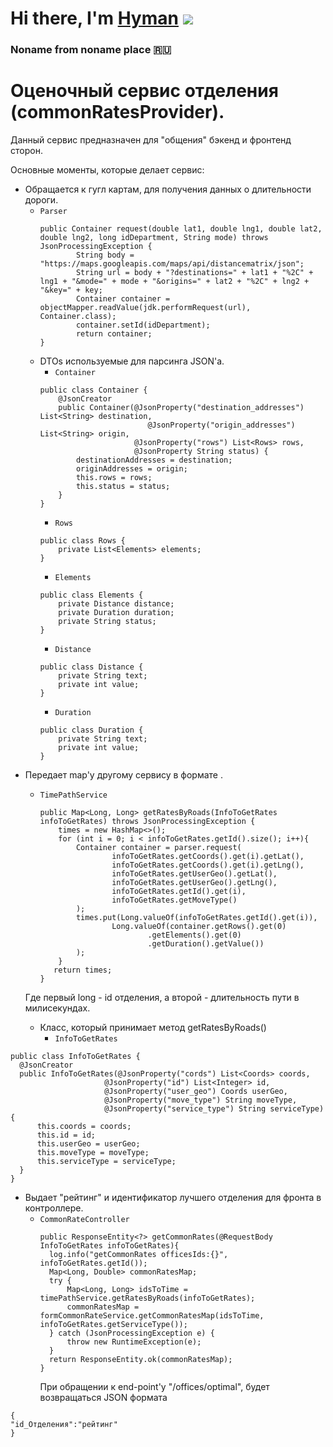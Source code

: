 # Hi there, I'm [Hyman](https://github.com/MrHyman213) ![](https://github.com/blackcater/blackcater/raw/main/images/Hi.gif) 
### Noname from noname place 🇷🇺

# Оценочный сервис отделения (commonRatesProvider). 
Данный сервис предназначен для "общения" бэкенд и фронтенд сторон.  

Основные моменты, которые  делает сервис: 
  - Обращается к гугл картам, для получения данных о длительности дороги.
      - `Parser`
        ```
        public Container request(double lat1, double lng1, double lat2, double lng2, long idDepartment, String mode) throws JsonProcessingException {
                String body = "https://maps.googleapis.com/maps/api/distancematrix/json";
                String url = body + "?destinations=" + lat1 + "%2C" + lng1 + "&mode=" + mode + "&origins=" + lat2 + "%2C" + lng2 + "&key=" + key;
                Container container = objectMapper.readValue(jdk.performRequest(url), Container.class);
                container.setId(idDepartment);
                return container;
        }
        ```
      - DTOs используемые для парсинга JSON'a.
          - `Container`
        ```
        public class Container {
            @JsonCreator
            public Container(@JsonProperty("destination_addresses") List<String> destination,
                                @JsonProperty("origin_addresses") List<String> origin,
                             @JsonProperty("rows") List<Rows> rows,
                             @JsonProperty String status) {
                destinationAddresses = destination;
                originAddresses = origin;
                this.rows = rows;
                this.status = status;
            }
        }
        ```
          - `Rows`
        ```
        public class Rows {
            private List<Elements> elements;
        }
        ```
        - `Elements`
        ```
        public class Elements {
            private Distance distance;
            private Duration duration;
            private String status;
        }  
        ```
        - `Distance`
        ```
        public class Distance {
            private String text;
            private int value;
        }
        ```
        - `Duration`
        ```
        public class Duration {
            private String text;
            private int value;
        }
        ```
  - Передает map'у другому сервису в формате <long-long>.
    - `TimePathService`
      ```
      public Map<Long, Long> getRatesByRoads(InfoToGetRates infoToGetRates) throws JsonProcessingException {
          times = new HashMap<>();
          for (int i = 0; i < infoToGetRates.getId().size(); i++){
              Container container = parser.request(
                      infoToGetRates.getCoords().get(i).getLat(),
                      infoToGetRates.getCoords().get(i).getLng(),
                      infoToGetRates.getUserGeo().getLat(),
                      infoToGetRates.getUserGeo().getLng(),
                      infoToGetRates.getId().get(i),
                      infoToGetRates.getMoveType()
              );
              times.put(Long.valueOf(infoToGetRates.getId().get(i)),
                      Long.valueOf(container.getRows().get(0)
                              .getElements().get(0)
                              .getDuration().getValue())
              );
          }
         return times;
      }
      ```
    Где первый long - id отделения, а второй - длительность пути в милисекундах.
    - Класс, который принимает метод getRatesByRoads()
      - `InfoToGetRates`
  ```
  public class InfoToGetRates {
    @JsonCreator
    public InfoToGetRates(@JsonProperty("cords") List<Coords> coords,
                       @JsonProperty("id") List<Integer> id,
                       @JsonProperty("user_geo") Coords userGeo,
                       @JsonProperty("move_type") String moveType,
                       @JsonProperty("service_type") String serviceType){
        this.coords = coords;
        this.id = id;
        this.userGeo = userGeo;
        this.moveType = moveType;
        this.serviceType = serviceType;
    }
}
  ```
  - Выдает "рейтинг" и идентификатор лучшего отделения для фронта в контроллере.
    - `CommonRateController`
      ```
      public ResponseEntity<?> getCommonRates(@RequestBody InfoToGetRates infoToGetRates){
        log.info("getCommonRates officesIds:{}", infoToGetRates.getId());
        Map<Long, Double> commonRatesMap;
        try {
            Map<Long, Long> idsToTime = timePathService.getRatesByRoads(infoToGetRates);
            commonRatesMap = formCommonRateService.getCommonRatesMap(idsToTime, infoToGetRates.getServiceType());
        } catch (JsonProcessingException e) {
            throw new RuntimeException(e);
        }
        return ResponseEntity.ok(commonRatesMap);
      }
      ```
      При обращении к end-point'у "/offices/optimal", будет возвращаться JSON формата
  ```
{
  "id_Отделения":"рейтинг"
}
  ```
